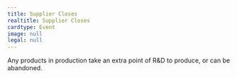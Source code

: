 ```yaml
---
title: Supplier Closes
realtitle: Supplier Closes
cardtype: Event
image: null
legal: null
---
```


Any products in production take an extra point of R&D to produce, or can be abandoned.
